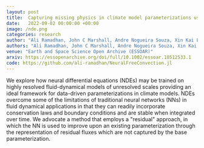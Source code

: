 ```yaml
---
layout: post
title:  Capturing missing physics in climate model parameterizations using neural differential equations
date:   2022-09-02 00:00:00 +00:00
image: /nde.png
categories: research
author: "Ali Ramadhan, John C Marshall, Andre Nogueira Souza, Xin Kai Lee, Ulyana Piterbarg, Adeline Hillier, Gregory LeClaire Wagner, Christopher Rackauckas, Chris Hill, Jean-Michel Campin, Raffaele Ferrari"
authors: "Ali Ramadhan, John C Marshall, Andre Nogueira Souza, Xin Kai Lee, <b>Ulyana Piterbarg</b>, Adeline Hillier, Gregory LeClaire Wagner, Christopher Rackauckas, Chris Hill, Jean-Michel Campin, Raffaele Ferrari"
venue: "Earth and Space Science Open Archive (ESSOAR)"
arxiv: https://essopenarchive.org/doi/full/10.1002/essoar.10512533.1
code: https://github.com/ali-ramadhan/NeuralFreeConvection.jl
---
```

We explore how neural differential equations (NDEs) may be trained on highly resolved fluid-dynamical models of unresolved scales providing an ideal framework for data-driven parameterizations in climate models. NDEs overcome some of the limitations of traditional neural networks (NNs) in fluid dynamical applications in that they can readily incorporate conservation laws and boundary conditions and are stable when integrated over time. We advocate a method that employs a "residual" approach, in which the NN is used to improve upon an existing parameterization through the representation of residual fluxes which are not captured by the base parameterization.